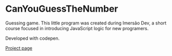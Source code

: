 # CanYouGuessTheNumber
 Guessing game. This little program was created during Imersão Dev, a short course focused in introducing JavaScript logic for new programers.
 
 Developed with codepen.
 
 [Project page](https://marianazancheta.github.io/CanYouGuessTheNumber/)
